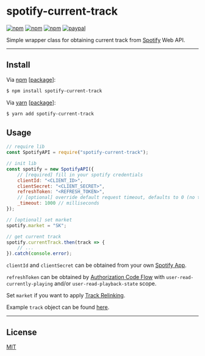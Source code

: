 # spotify-current-track

[![npm](https://img.shields.io/npm/v/spotify-current-track.svg?style=flat)](https://www.npmjs.com/package/spotify-current-track)
[![npm](https://img.shields.io/npm/dt/spotify-current-track.svg?style=flat)](https://www.npmjs.com/package/spotify-current-track)
[![npm](https://img.shields.io/npm/l/spotify-current-track.svg?style=flat)](https://www.npmjs.com/package/spotify-current-track)
[![paypal](https://img.shields.io/badge/donate-paypal-blue.svg?colorB=0070ba&style=flat)](https://paypal.me/oliverfindl)

Simple wrapper class for obtaining current track from [Spotify](https://www.spotify.com/) Web API.

---

## Install

Via [npm](https://npmjs.com/) [[package](https://www.npmjs.com/package/spotify-current-track)]:
```bash
$ npm install spotify-current-track
```

Via [yarn](https://yarnpkg.com/en/) [[package](https://yarnpkg.com/en/package/spotify-current-track)]:
```bash
$ yarn add spotify-current-track
```

## Usage

```javascript
// require lib
const SpotifyAPI = require("spotify-current-track");

// init lib
const spotify = new SpotifyAPI({
	// [required] fill in your spotify credentials
	clientId: "<CLIENT_ID>",
	clientSecret: "<CLIENT_SECRET>",
	refreshToken: "<REFRESH_TOKEN>",
	// [optional] override default request timeout, defaults to 0 (no timeout)
	_timeout: 1000 // milliseconds
});

// [optional] set market
spotify.market = "SK";

// get current track
spotify.currentTrack.then(track => {
	// ...
}).catch(console.error);
```

`clientId` and `clientSecret` can be obtained from your own [Spotify App](https://developer.spotify.com/documentation/general/guides/app-settings/).

`refreshToken` can be obtained by [Authorization Code Flow](https://developer.spotify.com/documentation/general/guides/authorization-guide/#authorization-code-flow) with `user-read-currently-playing` and/or `user-read-playback-state` scope.

Set `market` if you want to apply [Track Relinking](https://developer.spotify.com/documentation/general/guides/track-relinking-guide/).

Example `track` object can be found [here](https://developer.spotify.com/documentation/web-api/reference/player/get-the-users-currently-playing-track/).

---

## License

[MIT](http://opensource.org/licenses/MIT)
